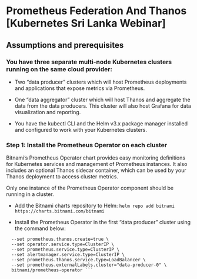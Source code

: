 # Prometheus Federation And Thanos [Kubernetes Sri Lanka Webinar]

## Assumptions and prerequisites

### You have three separate multi-node Kubernetes clusters running on the same cloud provider:

- Two “data producer” clusters which will host Prometheus deployments and applications that expose metrics via Prometheus.

- One “data aggregator” cluster which will host Thanos and aggregate the data from the data producers. This cluster will also host Grafana for data visualization and reporting.

- You have the kubectl CLI and the Helm v3.x package manager installed and configured to work with your Kubernetes clusters.

### Step 1: Install the Prometheus Operator on each cluster

Bitnami’s Prometheus Operator chart provides easy monitoring definitions for Kubernetes services and management of Prometheus instances. It also includes an optional Thanos sidecar container, which can be used by your Thanos deployment to access cluster metrics.

Only one instance of the Prometheus Operator component should be running in a cluster.

- Add the Bitnami charts repository to Helm:
``` helm repo add bitnami https://charts.bitnami.com/bitnami ```

- Install the Prometheus Operator in the first “data producer” cluster using the command below:
``` helm install prometheus-operator \
  --set prometheus.thanos.create=true \
  --set operator.service.type=ClusterIP \
  --set prometheus.service.type=ClusterIP \
  --set alertmanager.service.type=ClusterIP \
  --set prometheus.thanos.service.type=LoadBalancer \
  --set prometheus.externalLabels.cluster="data-producer-0" \
  bitnami/prometheus-operator ```
